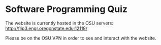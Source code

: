 # Software Programming Quiz

The website is currently hosted in the OSU servers:
http://flip3.engr.oregonstate.edu:12118/

Please be on the OSU VPN in order to see and interact with the website.
